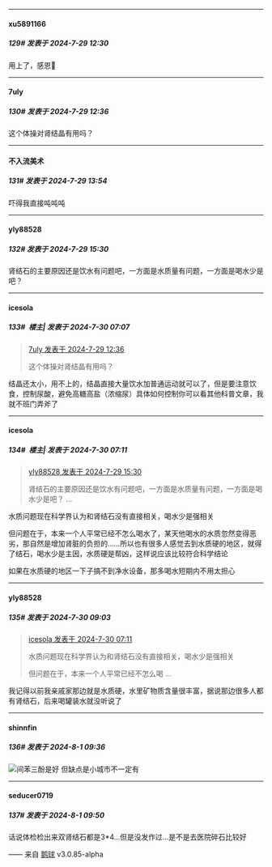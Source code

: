 ﻿
*****

####  xu5891166  
##### 129#       发表于 2024-7-29 12:30

用上了，感恩🙏


*****

####  7uly  
##### 130#       发表于 2024-7-29 12:36

这个体操对肾结晶有用吗？


*****

####  不入流美术  
##### 131#       发表于 2024-7-29 13:54

吓得我直接吨吨吨


*****

####  yly88528  
##### 132#       发表于 2024-7-29 15:30

肾结石的主要原因还是饮水有问题吧，一方面是水质量有问题，一方面是喝水少是吧？


*****

####  icesola  
##### 133#         楼主| 发表于 2024-7-30 07:07

<blockquote><a href="httphttps://bbs.saraba1st.com/2b/forum.php?mod=redirect&amp;goto=findpost&amp;pid=65732296&amp;ptid=2178141" target="_blank">7uly 发表于 2024-7-29 12:36</a>

这个体操对肾结晶有用吗？</blockquote>
结晶还太小，用不上的，结晶直接大量饮水加普通运动就可以了，但是要注意饮食，控制尿酸，避免高糖高盐（浓缩尿）具体如何控制你可以看其他科普文章，我就不班门弄斧了


*****

####  icesola  
##### 134#         楼主| 发表于 2024-7-30 07:11

<blockquote><a href="httphttps://bbs.saraba1st.com/2b/forum.php?mod=redirect&amp;goto=findpost&amp;pid=65733934&amp;ptid=2178141" target="_blank">yly88528 发表于 2024-7-29 15:30</a>

肾结石的主要原因还是饮水有问题吧，一方面是水质量有问题，一方面是喝水少是吧？ ...</blockquote>
水质问题现在科学界认为和肾结石没有直接相关，喝水少是强相关

但问题在于，本来一个人平常已经不怎么喝水了，某天他喝水的水质忽然变得恶劣，那自然是增加肾脏的负担的……所以也有很多人感觉去到水质硬的地区，就得了结石，喝水少是主因，水质硬是帮凶，这样说应该比较符合科学结论

如果在水质硬的地区一下子搞不到净水设备，那多喝水短期内不用太担心


*****

####  yly88528  
##### 135#       发表于 2024-7-30 09:03

<blockquote><a href="httphttps://bbs.saraba1st.com/2b/forum.php?mod=redirect&amp;goto=findpost&amp;pid=65739897&amp;ptid=2178141" target="_blank">icesola 发表于 2024-7-30 07:11</a>

水质问题现在科学界认为和肾结石没有直接相关，喝水少是强相关

但问题在于，本来一个人平常已经不怎么喝 ...</blockquote>
我记得以前我亲戚家那边就是水质硬，水里矿物质含量很丰富，据说那边很多人都有肾结石，后来喝罐装水就没听说了


*****

####  shinnfin  
##### 136#       发表于 2024-8-1 09:36

<img src="https://static.saraba1st.com/image/smiley/face2017/068.png" referrerpolicy="no-referrer">间苯三酚是好
但缺点是小城市不一定有


*****

####  seducer0719  
##### 137#       发表于 2024-8-1 09:50

话说体检检出来双肾结石都是3*4…但是没发作过…是不是去医院碎石比较好

—— 来自 [鹅球](https://www.pgyer.com/xfPejhuq) v3.0.85-alpha

